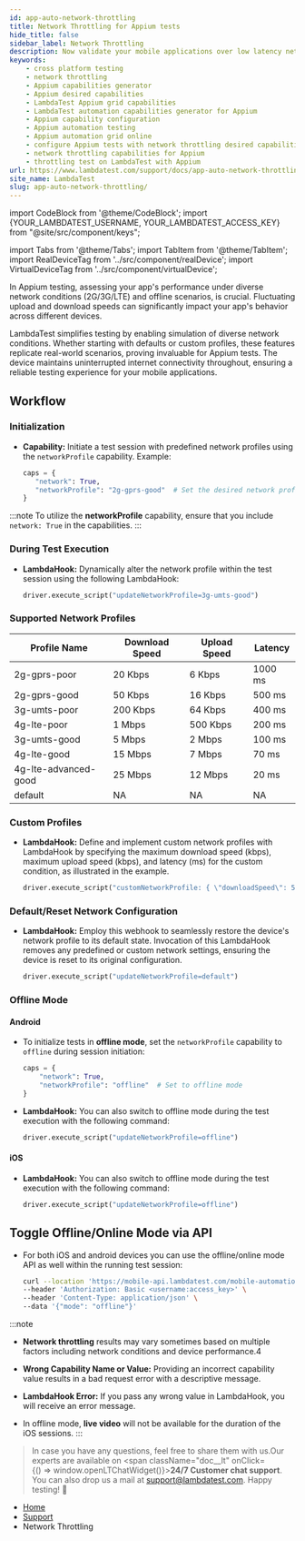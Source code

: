 ```yaml
---
id: app-auto-network-throttling
title: Network Throttling for Appium tests
hide_title: false
sidebar_label: Network Throttling
description: Now validate your mobile applications over low latency networks (2G/3G/LTE) or in offline mode with varying upload and download speeds. LambdaTest empowers you to simulate these mobile network conditions through its desired capabilities, ensuring comprehensive testing of your mobile applications.
keywords:
    - cross platform testing
    - network throttling
    - Appium capabilities generator
    - Appium desired capabilities
    - LambdaTest Appium grid capabilities
    - LambdaTest automation capabilities generator for Appium
    - Appium capability configuration
    - Appium automation testing
    - Appium automation grid online
    - configure Appium tests with network throttling desired capabilities
    - network throttling capabilities for Appium
    - throttling test on LambdaTest with Appium
url: https://www.lambdatest.com/support/docs/app-auto-network-throttling/
site_name: LambdaTest
slug: app-auto-network-throttling/
---
```

import CodeBlock from '@theme/CodeBlock';
import {YOUR_LAMBDATEST_USERNAME, YOUR_LAMBDATEST_ACCESS_KEY} from "@site/src/component/keys";

import Tabs from '@theme/Tabs';
import TabItem from '@theme/TabItem';
import RealDeviceTag from '../src/component/realDevice';
import VirtualDeviceTag from '../src/component/virtualDevice';

<script type="application/ld+json"
      dangerouslySetInnerHTML={{ __html: JSON.stringify({
       "@context": "https://schema.org",
        "@type": "BreadcrumbList",
        "itemListElement": [{
          "@type": "ListItem",
          "position": 1,
          "name": "LambdaTest",
          "item": "https://www.lambdatest.com"
        },{
          "@type": "ListItem",
          "position": 2,
          "name": "Support",
          "item": "https://www.lambdatest.com/support/docs/"
        },{
          "@type": "ListItem",
          "position": 3,
          "name": "Network Throttling",
          "item": "https://www.lambdatest.com/support/docs/app-auto-network-throttling/"
        }]
      })
    }}
></script>

<RealDeviceTag value="Real Device" /> <VirtualDeviceTag value="Virtual Device" />

In Appium testing, assessing your app's performance under diverse network conditions (2G/3G/LTE) and offline scenarios, is crucial. Fluctuating upload and download speeds can significantly impact your app's behavior across different devices.

LambdaTest simplifies testing by enabling simulation of diverse network conditions. Whether starting with defaults or custom profiles, these features replicate real-world scenarios, proving invaluable for Appium tests. The device maintains uninterrupted internet connectivity throughout, ensuring a reliable testing experience for your mobile applications.

## Workflow
### Initialization

- **Capability:** Initiate a test session with predefined network profiles using the `networkProfile` capability. Example:
     ```python
     caps = {
        "network": True,
        "networkProfile": "2g-gprs-good"  # Set the desired network profile
    }
    ```

:::note
To utilize the **networkProfile** capability, ensure that you include `network: True` in the capabilities.
:::  

### During Test Execution

- **LambdaHook:** Dynamically alter the network profile within the test session using the following LambdaHook:
    ```python
    driver.execute_script("updateNetworkProfile=3g-umts-good")
    ```

### Supported Network Profiles

| Profile Name             | Download Speed | Upload Speed | Latency |
|--------------------------|-----------------|--------------|---------|
| 2g-gprs-poor             | 20 Kbps         | 6 Kbps       | 1000 ms |
| 2g-gprs-good             | 50 Kbps         | 16 Kbps      | 500 ms  |
| 3g-umts-poor             | 200 Kbps        | 64 Kbps      | 400 ms  |
| 4g-lte-poor              | 1 Mbps          | 500 Kbps     | 200 ms  |
| 3g-umts-good             | 5 Mbps          | 2 Mbps       | 100 ms  |
| 4g-lte-good              | 15 Mbps         | 7 Mbps       | 70 ms   |
| 4g-lte-advanced-good     | 25 Mbps         | 12 Mbps      | 20 ms   |
| default                  | NA             | NA           | NA      |


### Custom Profiles

- **LambdaHook:** Define and implement custom network profiles with LambdaHook by specifying the maximum download speed (kbps), maximum upload speed (kbps), and latency (ms) for the custom condition, as illustrated in the example.
    ```python
    driver.execute_script("customNetworkProfile: { \"downloadSpeed\": 500, \"uploadSpeed\" : 250, \"latency\": 100 }" )
    ```

### Default/Reset Network Configuration

- **LambdaHook:** Employ this webhook to seamlessly restore the device's network profile to its default state. Invocation of this LambdaHook removes any predefined or custom network settings, ensuring the device is reset to its original configuration.
    ```python
    driver.execute_script("updateNetworkProfile=default")
    ```

### Offline Mode

#### Android

- To initialize tests in **offline mode**, set the `networkProfile` capability to `offline` during session initiation:
    ```python
    caps = {
        "network": True,
        "networkProfile": "offline"  # Set to offline mode
    }
    ```

- **LambdaHook:** You can also switch to offline mode during the test execution with the following command:
    ```python
    driver.execute_script("updateNetworkProfile=offline")
    ```

#### iOS

- **LambdaHook:** You can also switch to offline mode during the test execution with the following command:
    ```python
    driver.execute_script("updateNetworkProfile=offline")
    ```

## Toggle Offline/Online Mode via API

- For both iOS and android devices you can use the offline/online mode API as well within the running test session:

    ```bash
    curl --location 'https://mobile-api.lambdatest.com/mobile-automation/api/v1/sessions/<session-id>/update_network' \
    --header 'Authorization: Basic <username:access_key>' \
    --header 'Content-Type: application/json' \
    --data '{"mode": "offline"}'
    ```

:::note
- **Network throttling** results may vary sometimes based on multiple factors including network conditions and device performance.4

- **Wrong Capability Name or Value:** Providing an incorrect capability value results in a bad request error with a descriptive message.

- **LambdaHook Error:** If you pass any wrong value in LambdaHook, you will receive an error message.

- In offline mode, **live video** will not be available for the duration of the iOS sessions.
:::

> In case you have any questions, feel free to share them with us.Our experts are available on <span className="doc__lt" onClick={() => window.openLTChatWidget()}>**24/7 Customer chat support**</span>. You can also drop us a mail at support@lambdatest.com. Happy testing! 🙂

<nav aria-label="breadcrumbs">
  <ul className="breadcrumbs">
    <li className="breadcrumbs__item">
      <a className="breadcrumbs__link" href="https://www.lambdatest.com">
        Home
      </a>
    </li>
    <li className="breadcrumbs__item">
      <a className="breadcrumbs__link" target="_self" href="https://www.lambdatest.com/support/docs/">
        Support
      </a>
    </li>
    <li className="breadcrumbs__item breadcrumbs__item--active">
      <span className="breadcrumbs__link">
        Network Throttling
      </span>
    </li>
  </ul>
</nav>